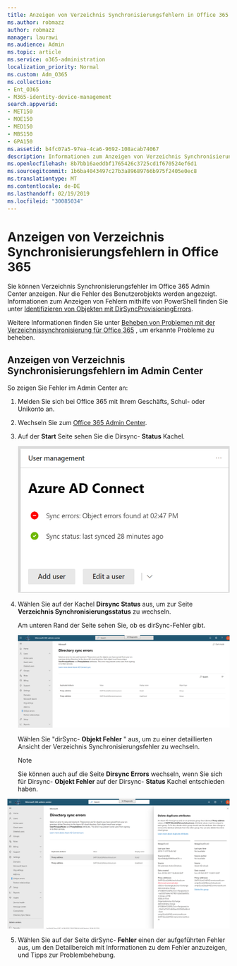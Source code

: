 ```yaml
---
title: Anzeigen von Verzeichnis Synchronisierungsfehlern in Office 365
ms.author: robmazz
author: robmazz
manager: laurawi
ms.audience: Admin
ms.topic: article
ms.service: o365-administration
localization_priority: Normal
ms.custom: Adm_O365
ms.collection:
- Ent_O365
- M365-identity-device-management
search.appverid:
- MET150
- MOE150
- MED150
- MBS150
- GPA150
ms.assetid: b4fc07a5-97ea-4ca6-9692-108acab74067
description: Informationen zum Anzeigen von Verzeichnis Synchronisierungsfehlern in Office 365 Admin Center.
ms.openlocfilehash: 8b7bb16aeddbf1765426c3725cd1f670524ef6d1
ms.sourcegitcommit: 1b6ba4043497c27b3a89689766b975f2405e0ec8
ms.translationtype: MT
ms.contentlocale: de-DE
ms.lasthandoff: 02/19/2019
ms.locfileid: "30085034"
---
```

# <a name="view-directory-synchronization-errors-in-office-365"></a>Anzeigen von Verzeichnis Synchronisierungsfehlern in Office 365

Sie können Verzeichnis Synchronisierungsfehler im Office 365 Admin Center anzeigen. Nur die Fehler des Benutzerobjekts werden angezeigt. Informationen zum Anzeigen von Fehlern mithilfe von PowerShell finden Sie unter [Identifizieren von Objekten mit DirSyncProvisioningErrors](https://docs.microsoft.com/azure/active-directory/hybrid/how-to-connect-syncservice-duplicate-attribute-resiliency).

Weitere Informationen finden Sie unter [Beheben von Problemen mit der Verzeichnissynchronisierung für Office 365](fix-problems-with-directory-synchronization.md) , um erkannte Probleme zu beheben.
  
## <a name="view-directory-synchronization-errors-in-the-admin-center"></a>Anzeigen von Verzeichnis Synchronisierungsfehlern im Admin Center

So zeigen Sie Fehler im Admin Center an:
  
1. Melden Sie sich bei Office 365 mit Ihrem Geschäfts, Schul- oder Unikonto an. 
    
2. Wechseln Sie zum [Office 365 Admin Center](https://support.office.com/article/758befc4-0888-4009-9f14-0d147402fd23).
    
3. Auf der **Start** Seite sehen Sie die Dirsync- **Status** Kachel. 
    
    ![Die dirSync-Status Kachel in der Admin Center-Vorschau](media/060006e9-de61-49d5-8979-e77cda198e71.png)
  
4. Wählen Sie auf der Kachel **Dirsync Status** aus, um zur Seite **Verzeichnis Synchronisierungsstatus** zu wechseln. 
    
    Am unteren Rand der Seite sehen Sie, ob es dirSync-Fehler gibt.
    
    ![Auf der Seite Verzeichnis Synchronisierungs Status wird angezeigt, ob dirSync-Objekt Fehler vorliegen.](media/882094a3-80d3-4aae-b90b-78b27047974c.png)
  
    Wählen Sie "dirSync- **Objekt Fehler** " aus, um zu einer detaillierten Ansicht der Verzeichnis Synchronisierungsfehler zu wechseln. 
    
    > [!NOTE]
    > Sie können auch auf die Seite **Dirsync Errors** wechseln, wenn Sie sich für Dirsync- **Objekt Fehler** auf der Dirsync- **Status** Kachel entschieden haben. 
  
![Seite "dirSync-Fehler"](media/a6e302d4-6be7-4e3a-b4b5-81c5a2c02952.png)
  
5. Wählen Sie auf der Seite dirSync- **Fehler** einen der aufgeführten Fehler aus, um den Detailbereich mit Informationen zu dem Fehler anzuzeigen, und Tipps zur Problembehebung. 
